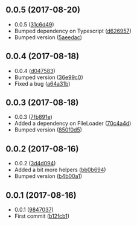 <a name="0.0.5"></a>
## 0.0.5 (2017-08-20)

* 0.0.5 ([31c6d49](https://github.com/wessberg/pathutil/commit/31c6d49))
* Bumped dependency on Typescript ([d626957](https://github.com/wessberg/pathutil/commit/d626957))
* Bumped version ([5aeedac](https://github.com/wessberg/pathutil/commit/5aeedac))



<a name="0.0.4"></a>
## 0.0.4 (2017-08-18)

* 0.0.4 ([d047583](https://github.com/wessberg/pathutil/commit/d047583))
* Bumped version ([36e99c0](https://github.com/wessberg/pathutil/commit/36e99c0))
* Fixed a bug ([a64a31b](https://github.com/wessberg/pathutil/commit/a64a31b))



<a name="0.0.3"></a>
## 0.0.3 (2017-08-18)

* 0.0.3 ([7fb891e](https://github.com/wessberg/pathutil/commit/7fb891e))
* Added a dependency on FileLoader ([70c4a4d](https://github.com/wessberg/pathutil/commit/70c4a4d))
* Bumped version ([850f0d5](https://github.com/wessberg/pathutil/commit/850f0d5))



<a name="0.0.2"></a>
## 0.0.2 (2017-08-16)

* 0.0.2 ([3d4d094](https://github.com/wessberg/pathutil/commit/3d4d094))
* Added a bit more helpers ([bb0b694](https://github.com/wessberg/pathutil/commit/bb0b694))
* Bumped version ([b4b00a1](https://github.com/wessberg/pathutil/commit/b4b00a1))



<a name="0.0.1"></a>
## 0.0.1 (2017-08-16)

* 0.0.1 ([9847037](https://github.com/wessberg/pathutil/commit/9847037))
* First commit ([b12fcb1](https://github.com/wessberg/pathutil/commit/b12fcb1))



